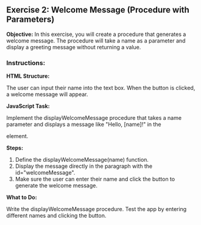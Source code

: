 ## Exercise 2: Welcome Message (Procedure with Parameters)

__Objective:__
In this exercise, you will create a procedure that generates a welcome message. The procedure will take a name as a parameter and display a greeting message without returning a value.

### Instructions:

__HTML Structure:__

The user can input their name into the text box.
When the button is clicked, a welcome message will appear.

__JavaScript Task:__

Implement the displayWelcomeMessage procedure that takes a name parameter and displays a message like "Hello, [name]!" in the <p id="welcomeMessage"> element.

__Steps:__

1. Define the displayWelcomeMessage(name) function.
2. Display the message directly in the paragraph with the id="welcomeMessage".
3. Make sure the user can enter their name and click the button to generate the welcome message.

__What to Do:__

Write the displayWelcomeMessage procedure.
Test the app by entering different names and clicking the button.